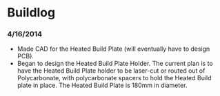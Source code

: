 Buildlog
========

### 4/16/2014
* Made CAD for the Heated Build Plate (will eventually have to design PCB).
* Began to design the Heated Build Plate Holder.
The current plan is to have the Heated Build Plate holder to be laser-cut or routed out of Polycarbonate, with polycarbonate spacers to hold the Heated Build plate in place. The Heated Build Plate is 180mm in diameter.
